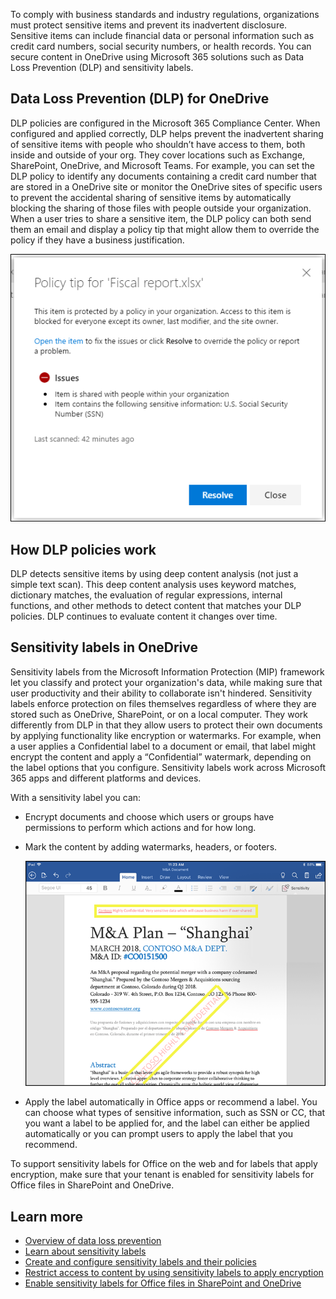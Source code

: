 To comply with business standards and industry regulations, organizations must protect sensitive items and prevent its inadvertent disclosure. Sensitive items can include financial data or personal information such as credit card numbers, social security numbers, or health records. You can secure content in OneDrive using Microsoft 365 solutions such as Data Loss Prevention (DLP) and sensitivity labels.

## Data Loss Prevention (DLP) for OneDrive  
DLP policies are configured in the Microsoft 365 Compliance Center. When configured and applied correctly, DLP helps prevent the inadvertent sharing of sensitive items with people who shouldn’t have access to them, both inside and outside of your org.  They cover locations such as Exchange, SharePoint, OneDrive, and Microsoft Teams. For example, you can set the DLP policy to identify any documents containing a credit card number that are stored in a OneDrive site or monitor the OneDrive sites of specific users to prevent the accidental sharing of sensitive items by automatically blocking the sharing of those files with people outside your organization. When a user tries to share a sensitive item, the DLP policy can both send them an email and display a policy tip that might allow them to override the policy if they have a business justification.
  
![When a user tries to share a sensitive item, the DLP policy can both send them an email and display a policy tip ](../media/policy-tip.png) 

## How DLP policies work
DLP detects sensitive items by using deep content analysis (not just a simple text scan). This deep content analysis uses keyword matches, dictionary matches, the evaluation of regular expressions, internal functions, and other methods to detect content that matches your DLP policies. DLP continues to evaluate content it changes over time.

## Sensitivity labels in OneDrive 
Sensitivity labels from the Microsoft Information Protection (MIP) framework let you classify and protect your organization's data, while making sure that user productivity and their ability to collaborate isn't hindered. Sensitivity labels enforce protection on files themselves regardless of where they are stored such as OneDrive, SharePoint, or on a local computer. They work differently from DLP in that they allow users to protect their own documents by applying functionality like encryption or watermarks. For example, when a user applies a Confidential label to a document or email, that label might encrypt the content and apply a “Confidential” watermark, depending on the label options that you configure. Sensitivity labels work across Microsoft 365 apps and different platforms and devices. 

With a sensitivity label you can:
- Encrypt documents and choose which users or groups have permissions to perform which actions and for how long. 
- Mark the content by adding watermarks, headers, or footers.

   ![Sensitivity label](../media/sensitivity-label.png) 
- Apply the label automatically in Office apps or recommend a label.  You can choose what types of sensitive information, such as SSN or CC, that you want a label to be applied for, and the label can either be applied automatically or you can prompt users to apply the label that you recommend. 

To support sensitivity labels for Office on the web and for labels that apply encryption, make sure that your tenant is enabled for sensitivity labels for Office files in SharePoint and OneDrive.  

## Learn more
- [Overview of data loss prevention](/microsoft-365/compliance/data-loss-prevention-policies?view=o365-worldwide?azure-portal=true)
- [Learn about sensitivity labels](/microsoft-365/compliance/sensitivity-labels?view=o365-worldwide?azure-portal=true)
- [Create and configure sensitivity labels and their policies](/microsoft-365/compliance/create-sensitivity-labels?view=o365-worldwide?azure-portal=true)
- [Restrict access to content by using sensitivity labels to apply encryption](/microsoft-365/compliance/encryption-sensitivity-labels?view=o365-worldwide?azure-portal=true)
- [Enable sensitivity labels for Office files in SharePoint and OneDrive](/microsoft-365/compliance/sensitivity-labels-sharepoint-onedrive-files?view=o365-worldwide?azure-portal=true)
